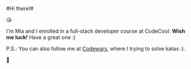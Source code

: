 #Hi there!#

:kissing_heart:

I'm Mia and I enrolled in a full-stack developer course at CodeCool.
**Wish me luck!**
Have a great one :)

P.S.: You can also follow me at [Codewars](https://www.codewars.com/users/MiaNiznai), where I trying to solve katas :).

:love_letter:

